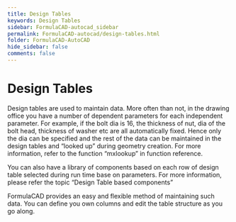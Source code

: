 ```yaml
---
title: Design Tables
keywords: Design Tables
sidebar: FormulaCAD-autocad_sidebar
permalink: FormulaCAD-autocad/design-tables.html
folder: FormulaCAD-AutoCAD
hide_sidebar: false
comments: false
---
```

# Design Tables



Design tables are used to maintain data. More often than not, in the drawing office you have a number of dependent parameters for each independent parameter. For example, if the bolt dia is 16, the thickness of nut, dia of the bolt head, thickness of washer etc are all automatically fixed. Hence only the dia can be specified and the rest of the data can be maintained in the design tables and “looked up” during geometry creation.  For more information, refer to the function “mxlookup” in function reference.

You can also have a library of components based on each row of design table selected during run time base on parameters. For more information, please refer the topic “Design Table based components”

FormulaCAD provides an easy and flexible method of maintaining such data. You can define you own columns and edit the table structure as you go along.


